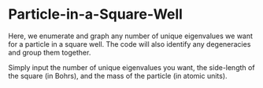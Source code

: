 # Particle-in-a-Square-Well
Here, we enumerate and graph any number of unique eigenvalues we want for a particle in a square well. The code will also identify any degeneracies and group them together. 

Simply input the number of unique eigenvalues you want, the side-length of the square (in Bohrs), and the mass of the particle (in atomic units).
